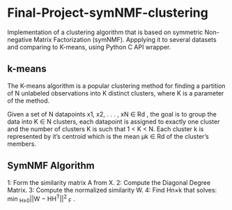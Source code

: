# Final-Project-symNMF-clustering
Implementation of  a clustering algorithm that is based on symmetric Non-negative Matrix Factorization (symNMF).
Appplying it to several datasets and comparing to K-means, using Python C API wrapper.
## k-means
The K-means algorithm is a popular clustering method for finding a partition of N unlabeled observations into K distinct clusters, where K is a parameter of the method.

Given a set of N datapoints x1, x2, . . . , xN ∈ Rd , the goal is to group the data into K ∈ N clusters, each datapoint is assigned to exactly one cluster and the number of clusters K is such that 1 < K < N. Each cluster k is represented by it’s centroid which is the mean µk ∈ Rd of the cluster’s members.

 ## SymNMF Algorithm
1: Form the similarity matrix A from X.
2: Compute the Diagonal Degree Matrix.
3: Compute the normalized similarity W.
4: Find Hn×k that solves: min <sub>H≥0</sub>||W − HH<sup>T</sup>||<sup>2</sup> <sub>F</sub> .

 
